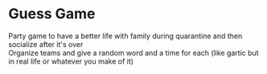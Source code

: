 # Guess Game
Party game to have a better life with family during quarantine and then socialize after it's over  
Organize teams and give a random word and a time for each (like gartic but in real life or whatever you make of it)
